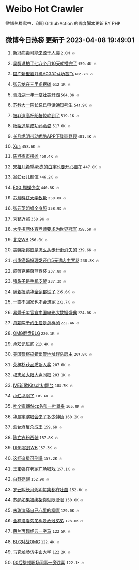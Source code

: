 # Weibo Hot Crawler 



微博热榜爬虫，利用 Github Action 的调度脚本更新 BY PHP 


## 微博今日热榜 更新于 2023-04-08 19:49:01 
1. [新冠病毒可能来源于人类](https://s.weibo.com/weibo?q=%23%E6%96%B0%E5%86%A0%E7%97%85%E6%AF%92%E5%8F%AF%E8%83%BD%E6%9D%A5%E6%BA%90%E4%BA%8E%E4%BA%BA%E7%B1%BB%23&t=31&band_rank=1&Refer=top) `2.0M 🔥` 

1. [吴磊说拍了七八个月10天就播完了](https://s.weibo.com/weibo?q=%23%E5%90%B4%E7%A3%8A%E8%AF%B4%E6%8B%8D%E4%BA%86%E4%B8%83%E5%85%AB%E4%B8%AA%E6%9C%8810%E5%A4%A9%E5%B0%B1%E6%92%AD%E5%AE%8C%E4%BA%86%23&t=31&band_rank=2&Refer=top) `959.4K 🔥` 

1. [国产新型直升机AC332成功首飞](https://s.weibo.com/weibo?q=%23%E5%9B%BD%E4%BA%A7%E6%96%B0%E5%9E%8B%E7%9B%B4%E5%8D%87%E6%9C%BAAC332%E6%88%90%E5%8A%9F%E9%A6%96%E9%A3%9E%23&t=31&band_rank=3&Refer=top) `662.7K 🔥` 

1. [张云龙在三里屯摆摊](https://s.weibo.com/weibo?q=%23%E5%BC%A0%E4%BA%91%E9%BE%99%E5%9C%A8%E4%B8%89%E9%87%8C%E5%B1%AF%E6%91%86%E6%91%8A%23&t=31&band_rank=4&Refer=top) `612.1K 🔥` 

1. [青海湖一年一度壮美开湖](https://s.weibo.com/weibo?q=%23%E9%9D%92%E6%B5%B7%E6%B9%96%E4%B8%80%E5%B9%B4%E4%B8%80%E5%BA%A6%E5%A3%AE%E7%BE%8E%E5%BC%80%E6%B9%96%23&t=31&band_rank=5&Refer=top) `564.3K 🔥` 

1. [苏科大一院长说已电话通知考生](https://s.weibo.com/weibo?q=%23%E8%8B%8F%E7%A7%91%E5%A4%A7%E4%B8%80%E9%99%A2%E9%95%BF%E8%AF%B4%E5%B7%B2%E7%94%B5%E8%AF%9D%E9%80%9A%E7%9F%A5%E8%80%83%E7%94%9F%23&t=31&band_rank=6&Refer=top) `543.9K 🔥` 

1. [被非遗高杆船技惊艳到了](https://s.weibo.com/weibo?q=%23%E8%A2%AB%E9%9D%9E%E9%81%97%E9%AB%98%E6%9D%86%E8%88%B9%E6%8A%80%E6%83%8A%E8%89%B3%E5%88%B0%E4%BA%86%23&t=31&band_rank=7&Refer=top) `519.1K 🔥` 

1. [杨紫追星成功孙燕姿](https://s.weibo.com/weibo?q=%23%E6%9D%A8%E7%B4%AB%E8%BF%BD%E6%98%9F%E6%88%90%E5%8A%9F%E5%AD%99%E7%87%95%E5%A7%BF%23&t=31&band_rank=8&Refer=top) `517.6K 🔥` 

1. [长月烬明带动优酷APP下载量登顶](https://s.weibo.com/weibo?q=%23%E9%95%BF%E6%9C%88%E7%83%AC%E6%98%8E%E5%B8%A6%E5%8A%A8%E4%BC%98%E9%85%B7APP%E4%B8%8B%E8%BD%BD%E9%87%8F%E7%99%BB%E9%A1%B6%23&t=31&band_rank=9&Refer=top) `481.4K 🔥` 

1. [Xun](https://s.weibo.com/weibo?q=Xun&t=31&band_rank=10&Refer=top) `458.6K 🔥` 

1. [陈翔夜市摆摊](https://s.weibo.com/weibo?q=%23%E9%99%88%E7%BF%94%E5%A4%9C%E5%B8%82%E6%91%86%E6%91%8A%23&t=31&band_rank=11&Refer=top) `450.4K 🔥` 

1. [宋祖儿希望45岁的白宇也要开心自在](https://s.weibo.com/weibo?q=%23%E5%AE%8B%E7%A5%96%E5%84%BF%E5%B8%8C%E6%9C%9B45%E5%B2%81%E7%9A%84%E7%99%BD%E5%AE%87%E4%B9%9F%E8%A6%81%E5%BC%80%E5%BF%83%E8%87%AA%E5%9C%A8%23&t=31&band_rank=12&Refer=top) `447.8K 🔥` 

1. [翁虹女儿颜值](https://s.weibo.com/weibo?q=%23%E7%BF%81%E8%99%B9%E5%A5%B3%E5%84%BF%E9%A2%9C%E5%80%BC%23&t=31&band_rank=13&Refer=top) `446.2K 🔥` 

1. [EXO 蝴蝶少女](https://s.weibo.com/weibo?q=EXO%20%E8%9D%B4%E8%9D%B6%E5%B0%91%E5%A5%B3&t=31&band_rank=14&Refer=top) `440.8K 🔥` 

1. [苏州科技大学致歉](https://s.weibo.com/weibo?q=%23%E8%8B%8F%E5%B7%9E%E7%A7%91%E6%8A%80%E5%A4%A7%E5%AD%A6%E8%87%B4%E6%AD%89%23&t=31&band_rank=15&Refer=top) `359.0K 🔥` 

1. [张元英姐姐全身照](https://s.weibo.com/weibo?q=%23%E5%BC%A0%E5%85%83%E8%8B%B1%E5%A7%90%E5%A7%90%E5%85%A8%E8%BA%AB%E7%85%A7%23&t=31&band_rank=16&Refer=top) `358.9K 🔥` 

1. [秀智近照](https://s.weibo.com/weibo?q=%23%E7%A7%80%E6%99%BA%E8%BF%91%E7%85%A7%23&t=31&band_rank=17&Refer=top) `358.9K 🔥` 

1. [大学招聘体育老师要求为世界冠军](https://s.weibo.com/weibo?q=%23%E5%A4%A7%E5%AD%A6%E6%8B%9B%E8%81%98%E4%BD%93%E8%82%B2%E8%80%81%E5%B8%88%E8%A6%81%E6%B1%82%E4%B8%BA%E4%B8%96%E7%95%8C%E5%86%A0%E5%86%9B%23&t=31&band_rank=18&Refer=top) `358.5K 🔥` 

1. [北京WB](https://s.weibo.com/weibo?q=%E5%8C%97%E4%BA%ACWB&t=31&band_rank=19&Refer=top) `256.0K 🔥` 

1. [美特斯邦威是怎么从步行街消失的](https://s.weibo.com/weibo?q=%23%E7%BE%8E%E7%89%B9%E6%96%AF%E9%82%A6%E5%A8%81%E6%98%AF%E6%80%8E%E4%B9%88%E4%BB%8E%E6%AD%A5%E8%A1%8C%E8%A1%97%E6%B6%88%E5%A4%B1%E7%9A%84%23&t=31&band_rank=20&Refer=top) `239.6K 🔥` 

1. [带患癌妈妈理发还价5元遭店主咒骂](https://s.weibo.com/weibo?q=%23%E5%B8%A6%E6%82%A3%E7%99%8C%E5%A6%88%E5%A6%88%E7%90%86%E5%8F%91%E8%BF%98%E4%BB%B75%E5%85%83%E9%81%AD%E5%BA%97%E4%B8%BB%E5%92%92%E9%AA%82%23&t=31&band_rank=21&Refer=top) `238.8K 🔥` 

1. [戚薇克莱茵蓝西装](https://s.weibo.com/weibo?q=%23%E6%88%9A%E8%96%87%E5%85%8B%E8%8E%B1%E8%8C%B5%E8%93%9D%E8%A5%BF%E8%A3%85%23&t=31&band_rank=22&Refer=top) `237.8K 🔥` 

1. [猪鼻子是手机支架](https://s.weibo.com/weibo?q=%23%E7%8C%AA%E9%BC%BB%E5%AD%90%E6%98%AF%E6%89%8B%E6%9C%BA%E6%94%AF%E6%9E%B6%23&t=31&band_rank=23&Refer=top) `237.3K 🔥` 

1. [瞒着报清华全家都慌了](https://s.weibo.com/weibo?q=%23%E7%9E%92%E7%9D%80%E6%8A%A5%E6%B8%85%E5%8D%8E%E5%85%A8%E5%AE%B6%E9%83%BD%E6%85%8C%E4%BA%86%23&t=31&band_rank=24&Refer=top) `235.6K 🔥` 

1. [一直不回家也不会想家](https://s.weibo.com/weibo?q=%23%E4%B8%80%E7%9B%B4%E4%B8%8D%E5%9B%9E%E5%AE%B6%E4%B9%9F%E4%B8%8D%E4%BC%9A%E6%83%B3%E5%AE%B6%23&t=31&band_rank=25&Refer=top) `231.7K 🔥` 

1. [易烊千玺官宣中国电影大数据盛典](https://s.weibo.com/weibo?q=%23%E6%98%93%E7%83%8A%E5%8D%83%E7%8E%BA%E5%AE%98%E5%AE%A3%E4%B8%AD%E5%9B%BD%E7%94%B5%E5%BD%B1%E5%A4%A7%E6%95%B0%E6%8D%AE%E7%9B%9B%E5%85%B8%23&t=31&band_rank=26&Refer=top) `224.0K 🔥` 

1. [月薪两千的生活是怎样的](https://s.weibo.com/weibo?q=%23%E6%9C%88%E8%96%AA%E4%B8%A4%E5%8D%83%E7%9A%84%E7%94%9F%E6%B4%BB%E6%98%AF%E6%80%8E%E6%A0%B7%E7%9A%84%23&t=31&band_rank=27&Refer=top) `222.4K 🔥` 

1. [OMG翻盘BLG](https://s.weibo.com/weibo?q=%23OMG%E7%BF%BB%E7%9B%98BLG%23&t=31&band_rank=28&Refer=top) `220.1K 🔥` 

1. [承欢记班底](https://s.weibo.com/weibo?q=%23%E6%89%BF%E6%AC%A2%E8%AE%B0%E7%8F%AD%E5%BA%95%23&t=31&band_rank=29&Refer=top) `213.4K 🔥` 

1. [美国警察搞错出警地址误杀房主](https://s.weibo.com/weibo?q=%23%E7%BE%8E%E5%9B%BD%E8%AD%A6%E5%AF%9F%E6%90%9E%E9%94%99%E5%87%BA%E8%AD%A6%E5%9C%B0%E5%9D%80%E8%AF%AF%E6%9D%80%E6%88%BF%E4%B8%BB%23&t=31&band_rank=30&Refer=top) `209.8K 🔥` 

1. [荣梓杉获品质新人奖](https://s.weibo.com/weibo?q=%23%E8%8D%A3%E6%A2%93%E6%9D%89%E8%8E%B7%E5%93%81%E8%B4%A8%E6%96%B0%E4%BA%BA%E5%A5%96%23&t=31&band_rank=31&Refer=top) `207.6K 🔥` 

1. [权志龙太阳大声同框](https://s.weibo.com/weibo?q=%23%E6%9D%83%E5%BF%97%E9%BE%99%E5%A4%AA%E9%98%B3%E5%A4%A7%E5%A3%B0%E5%90%8C%E6%A1%86%23&t=31&band_rank=32&Refer=top) `203.1K 🔥` 

1. [IVE新歌Kitsch初舞台](https://s.weibo.com/weibo?q=%23IVE%E6%96%B0%E6%AD%8CKitsch%E5%88%9D%E8%88%9E%E5%8F%B0%23&t=31&band_rank=33&Refer=top) `188.7K 🔥` 

1. [小红书崩了](https://s.weibo.com/weibo?q=%E5%B0%8F%E7%BA%A2%E4%B9%A6%E5%B4%A9%E4%BA%86&t=31&band_rank=34&Refer=top) `185.6K 🔥` 

1. [叶夕雾翩然cp名叫一叶翩舟](https://s.weibo.com/weibo?q=%23%E5%8F%B6%E5%A4%95%E9%9B%BE%E7%BF%A9%E7%84%B6cp%E5%90%8D%E5%8F%AB%E4%B8%80%E5%8F%B6%E7%BF%A9%E8%88%9F%23&t=31&band_rank=35&Refer=top) `165.0K 🔥` 

1. [华晨宇演唱会来了多少神仙](https://s.weibo.com/weibo?q=%23%E5%8D%8E%E6%99%A8%E5%AE%87%E6%BC%94%E5%94%B1%E4%BC%9A%E6%9D%A5%E4%BA%86%E5%A4%9A%E5%B0%91%E7%A5%9E%E4%BB%99%23&t=31&band_rank=36&Refer=top) `160.2K 🔥` 

1. [澹台烬反杀成王](https://s.weibo.com/weibo?q=%23%E6%BE%B9%E5%8F%B0%E7%83%AC%E5%8F%8D%E6%9D%80%E6%88%90%E7%8E%8B%23&t=31&band_rank=37&Refer=top) `159.6K 🔥` 

1. [陈立农粉西装](https://s.weibo.com/weibo?q=%23%E9%99%88%E7%AB%8B%E5%86%9C%E7%B2%89%E8%A5%BF%E8%A3%85%23&t=31&band_rank=38&Refer=top) `157.8K 🔥` 

1. [DRG零封WB](https://s.weibo.com/weibo?q=%23DRG%E9%9B%B6%E5%B0%81WB%23&t=31&band_rank=39&Refer=top) `157.3K 🔥` 

1. [这样追星可刑吗](https://s.weibo.com/weibo?q=%23%E8%BF%99%E6%A0%B7%E8%BF%BD%E6%98%9F%E5%8F%AF%E5%88%91%E5%90%97%23&t=31&band_rank=40&Refer=top) `157.2K 🔥` 

1. [王宝强在老家广场唱戏](https://s.weibo.com/weibo?q=%23%E7%8E%8B%E5%AE%9D%E5%BC%BA%E5%9C%A8%E8%80%81%E5%AE%B6%E5%B9%BF%E5%9C%BA%E5%94%B1%E6%88%8F%23&t=31&band_rank=41&Refer=top) `157.1K 🔥` 

1. [白鹤亮翅](https://s.weibo.com/weibo?q=%E7%99%BD%E9%B9%A4%E4%BA%AE%E7%BF%85&t=31&band_rank=42&Refer=top) `152.9K 🔥` 

1. [罗云熙长月烬明每集都在吐血](https://s.weibo.com/weibo?q=%23%E7%BD%97%E4%BA%91%E7%86%99%E9%95%BF%E6%9C%88%E7%83%AC%E6%98%8E%E6%AF%8F%E9%9B%86%E9%83%BD%E5%9C%A8%E5%90%90%E8%A1%80%23&t=31&band_rank=43&Refer=top) `152.3K 🔥` 

1. [苏醒如果被绑架你就眨眨眼](https://s.weibo.com/weibo?q=%23%E8%8B%8F%E9%86%92%E5%A6%82%E6%9E%9C%E8%A2%AB%E7%BB%91%E6%9E%B6%E4%BD%A0%E5%B0%B1%E7%9C%A8%E7%9C%A8%E7%9C%BC%23&t=31&band_rank=44&Refer=top) `150.0K 🔥` 

1. [朱珠演绎自己心里的柳青](https://s.weibo.com/weibo?q=%23%E6%9C%B1%E7%8F%A0%E6%BC%94%E7%BB%8E%E8%87%AA%E5%B7%B1%E5%BF%83%E9%87%8C%E7%9A%84%E6%9F%B3%E9%9D%92%23&t=31&band_rank=45&Refer=top) `129.0K 🔥` 

1. [全程没看弟弟也没放过弟弟](https://s.weibo.com/weibo?q=%23%E5%85%A8%E7%A8%8B%E6%B2%A1%E7%9C%8B%E5%BC%9F%E5%BC%9F%E4%B9%9F%E6%B2%A1%E6%94%BE%E8%BF%87%E5%BC%9F%E5%BC%9F%23&t=31&band_rank=46&Refer=top) `123.0K 🔥` 

1. [萌兰再现经典一字马](https://s.weibo.com/weibo?q=%23%E8%90%8C%E5%85%B0%E5%86%8D%E7%8E%B0%E7%BB%8F%E5%85%B8%E4%B8%80%E5%AD%97%E9%A9%AC%23&t=31&band_rank=47&Refer=top) `122.5K 🔥` 

1. [BLG对战OMG](https://s.weibo.com/weibo?q=%23BLG%E5%AF%B9%E6%88%98OMG%23&t=31&band_rank=48&Refer=top) `122.4K 🔥` 

1. [马克龙参访中山大学](https://s.weibo.com/weibo?q=%23%E9%A9%AC%E5%85%8B%E9%BE%99%E5%8F%82%E8%AE%BF%E4%B8%AD%E5%B1%B1%E5%A4%A7%E5%AD%A6%23&t=31&band_rank=49&Refer=top) `122.2K 🔥` 

1. [00后整顿职场同事一旁窃喜](https://s.weibo.com/weibo?q=%2300%E5%90%8E%E6%95%B4%E9%A1%BF%E8%81%8C%E5%9C%BA%E5%90%8C%E4%BA%8B%E4%B8%80%E6%97%81%E7%AA%83%E5%96%9C%23&t=31&band_rank=50&Refer=top) `122.1K 🔥` 

